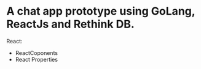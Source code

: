 # A chat app prototype using GoLang, ReactJs and Rethink DB.

React:

- ReactCoponents
- React Properties